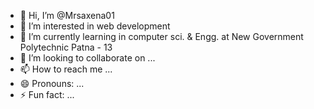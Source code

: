 - 👋 Hi, I’m @Mrsaxena01
- 👀 I’m interested in web development
- 🌱 I’m currently learning in computer sci. & Engg. at New Government Polytechnic Patna - 13
- 💞️ I’m looking to collaborate on ...
- 📫 How to reach me ...
- 😄 Pronouns: ...
- ⚡ Fun fact: ...

<!---
Mrsaxena01/Mrsaxena01 is a ✨ special ✨ repository because its `README.md` (this file) appears on your GitHub profile.
You can click the Preview link to take a look at your changes.
--->

